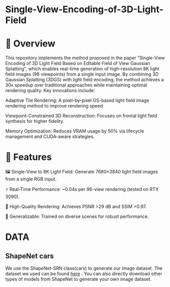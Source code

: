 # Single-View-Encoding-of-3D-Light-Field
# 📖 Overview

This repository implements the method proposed in the paper "Single-View Encoding of 3D Light Field Based on Editable Field of View Gaussian Splatting", which enables real-time generation of high-resolution 8K light field images (96 viewpoints) from a single input image. By combining 3D Gaussian Splatting (3DGS) with light field encoding, the method achieves a 30x speedup over traditional approaches while maintaining optimal rendering quality. Key innovations include:

Adaptive Tile Rendering:  A pixel-by-pixel GS-based light field image rendering method to improve rendering speed

Viewpoint-Constrained 3D Reconstruction: Focuses on frontal light field synthesis for higher fidelity.

Memory Optimization: Reduces VRAM usage by 50% via lifecycle management and CUDA-aware strategies.


# 🚀 Features
🖼️ Single-View to 8K Light Field: Generate 7680×3840 light field images from a single RGB input.

⚡ Real-Time Performance: ~0.04s per 96-view rendering (tested on RTX 3090).

🎯 High-Quality Rendering: Achieves PSNR >29 dB and SSIM >0.97.

🧠 Generalizable: Trained on diverse scenes for robust performance.

# DATA
## ShapeNet cars
We use the ShapeNet-SRN class(cars) to generate our image dataset. The dataset we used can be found [here](https://pan.baidu.com/s/1tVTYlZURE3wZ7Y9bpmKv6w?pwd=78s3) . You can also directly download other types of models from ShapeNet to generate your own image dataset.
